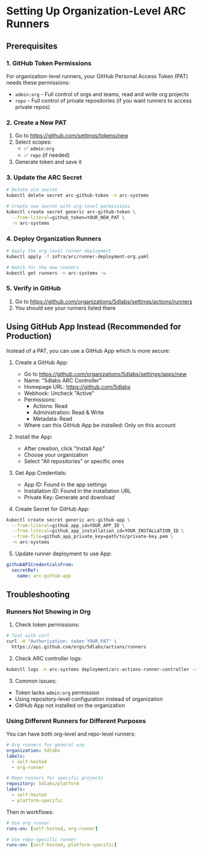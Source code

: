 # Setting Up Organization-Level ARC Runners

## Prerequisites

### 1. GitHub Token Permissions

For organization-level runners, your GitHub Personal Access Token (PAT) needs these permissions:

- `admin:org` - Full control of orgs and teams, read and write org projects
- `repo` - Full control of private repositories (if you want runners to access private repos)

### 2. Create a New PAT

1. Go to https://github.com/settings/tokens/new
2. Select scopes:
   - ✅ `admin:org`
   - ✅ `repo` (if needed)
3. Generate token and save it

### 3. Update the ARC Secret

```bash
# Delete old secret
kubectl delete secret arc-github-token -n arc-systems

# Create new secret with org-level permissions
kubectl create secret generic arc-github-token \
  --from-literal=github_token=YOUR_NEW_PAT \
  -n arc-systems
```

### 4. Deploy Organization Runners

```bash
# Apply the org-level runner deployment
kubectl apply -f infra/arc/runner-deployment-org.yaml

# Watch for the new runners
kubectl get runners -n arc-systems -w
```

### 5. Verify in GitHub

1. Go to https://github.com/organizations/5dlabs/settings/actions/runners
2. You should see your runners listed there

## Using GitHub App Instead (Recommended for Production)

Instead of a PAT, you can use a GitHub App which is more secure:

1. Create a GitHub App:
   - Go to https://github.com/organizations/5dlabs/settings/apps/new
   - Name: "5dlabs ARC Controller"
   - Homepage URL: https://github.com/5dlabs
   - Webhook: Uncheck "Active"
   - Permissions:
     - Actions: Read
     - Administration: Read & Write
     - Metadata: Read
   - Where can this GitHub App be installed: Only on this account

2. Install the App:
   - After creation, click "Install App"
   - Choose your organization
   - Select "All repositories" or specific ones

3. Get App Credentials:
   - App ID: Found in the app settings
   - Installation ID: Found in the installation URL
   - Private Key: Generate and download

4. Create Secret for GitHub App:
```bash
kubectl create secret generic arc-github-app \
  --from-literal=github_app_id=YOUR_APP_ID \
  --from-literal=github_app_installation_id=YOUR_INSTALLATION_ID \
  --from-file=github_app_private_key=path/to/private-key.pem \
  -n arc-systems
```

5. Update runner deployment to use App:
```yaml
githubAPICredentialsFrom:
  secretRef:
    name: arc-github-app
```

## Troubleshooting

### Runners Not Showing in Org

1. Check token permissions:
```bash
# Test with curl
curl -H "Authorization: token YOUR_PAT" \
  https://api.github.com/orgs/5dlabs/actions/runners
```

2. Check ARC controller logs:
```bash
kubectl logs -n arc-systems deployment/arc-actions-runner-controller -c manager --tail=50
```

3. Common issues:
- Token lacks `admin:org` permission
- Using repository-level configuration instead of organization
- GitHub App not installed on the organization

### Using Different Runners for Different Purposes

You can have both org-level and repo-level runners:

```yaml
# Org runners for general use
organization: 5dlabs
labels:
  - self-hosted
  - org-runner

# Repo runners for specific projects
repository: 5dlabs/platform
labels:
  - self-hosted
  - platform-specific
```

Then in workflows:
```yaml
# Use org runner
runs-on: [self-hosted, org-runner]

# Use repo-specific runner  
runs-on: [self-hosted, platform-specific]
```